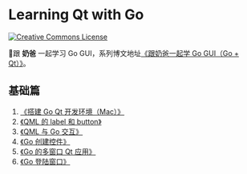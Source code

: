 # Learning Qt with Go

<a rel="license" href="http://creativecommons.org/licenses/by/4.0/"><img alt="Creative Commons License" style="border-width:0" src="https://i.creativecommons.org/l/by/4.0/88x31.png" /></a>



 :orange_book:跟 **奶爸** 一起学习 Go GUI，系列博文地址[《跟奶爸一起学 Go GUI（Go + Qt）》](https://www.lifelonglearning.cc/p179_go-qt.html)。

## 基础篇
1. [《搭建 Go Qt 开发环境（Mac）》](https://www.lifelonglearning.cc/p180_mac-build-Go-Qt.html)
2. [《QML 的 label 和 button》](https://www.lifelonglearning.cc/p197_qml_label_button.html)
3. [《QML 与 Go 交互》](https://www.lifelonglearning.cc/p202_image-viewer.html)
4. [《Go 创建控件》](https://www.lifelonglearning.cc/p209_Go-Create-Control.html)
5. [《Go 的多窗口 Qt 应用》](https://www.lifelonglearning.cc/p213_qo-qt-multi-window.html)
6. [《Go 登陆窗口》](https://www.lifelonglearning.cc/p217_go-qt-login-box.html)